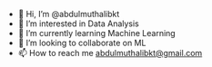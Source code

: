 - 👋 Hi, I’m @abdulmuthalibkt
- 👀 I’m interested in Data Analysis 
- 🌱 I’m currently learning Machine Learning
- 💞️ I’m looking to collaborate on ML
- 📫 How to reach me abdulmuthalibkt@gmail.com

<!---
abdulmuthalibkt/abdulmuthalibkt is a ✨ special ✨ repository because its `README.md` (this file) appears on your GitHub profile.
You can click the Preview link to take a look at your changes.
--->
